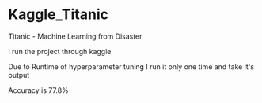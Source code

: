 # Kaggle_Titanic
Titanic - Machine Learning from Disaster

i run the project through kaggle


Due to Runtime of hyperparameter tuning I run it only one time and take it's output

Accuracy is 77.8%
